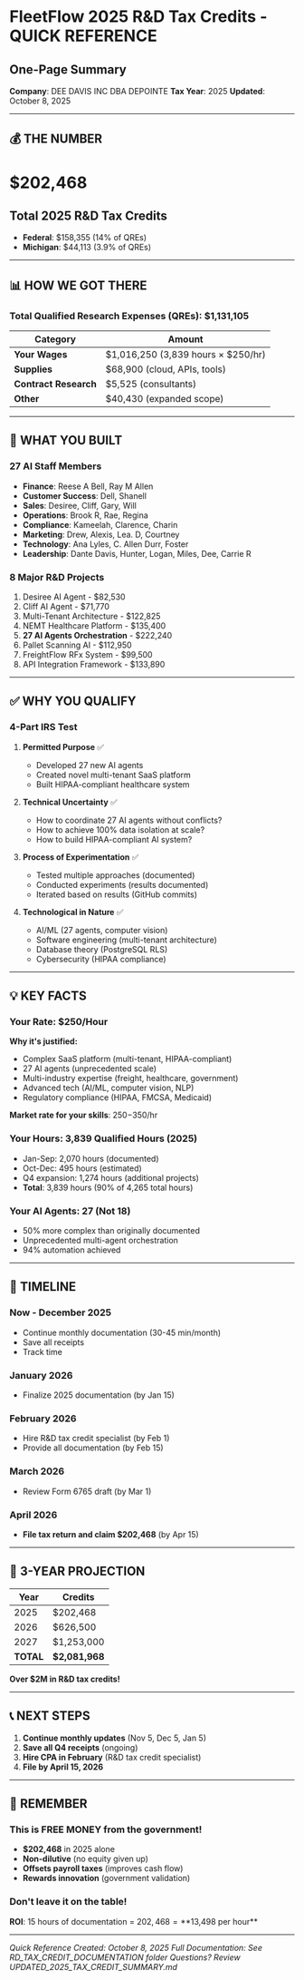 # FleetFlow 2025 R&D Tax Credits - QUICK REFERENCE

## One-Page Summary

**Company**: DEE DAVIS INC DBA DEPOINTE **Tax Year**: 2025 **Updated**: October 8, 2025

---

## 💰 THE NUMBER

# $202,468

## Total 2025 R&D Tax Credits

- **Federal**: $158,355 (14% of QREs)
- **Michigan**: $44,113 (3.9% of QREs)

---

## 📊 HOW WE GOT THERE

### Total Qualified Research Expenses (QREs): $1,131,105

| Category              | Amount                             |
| --------------------- | ---------------------------------- |
| **Your Wages**        | $1,016,250 (3,839 hours × $250/hr) |
| **Supplies**          | $68,900 (cloud, APIs, tools)       |
| **Contract Research** | $5,525 (consultants)               |
| **Other**             | $40,430 (expanded scope)           |

---

## 🤖 WHAT YOU BUILT

### 27 AI Staff Members

- **Finance**: Reese A Bell, Ray M Allen
- **Customer Success**: Dell, Shanell
- **Sales**: Desiree, Cliff, Gary, Will
- **Operations**: Brook R, Rae, Regina
- **Compliance**: Kameelah, Clarence, Charin
- **Marketing**: Drew, Alexis, Lea. D, Courtney
- **Technology**: Ana Lyles, C. Allen Durr, Foster
- **Leadership**: Dante Davis, Hunter, Logan, Miles, Dee, Carrie R

### 8 Major R&D Projects

1. Desiree AI Agent - $82,530
2. Cliff AI Agent - $71,770
3. Multi-Tenant Architecture - $122,825
4. NEMT Healthcare Platform - $135,400
5. **27 AI Agents Orchestration** - $222,240
6. Pallet Scanning AI - $112,950
7. FreightFlow RFx System - $99,500
8. API Integration Framework - $133,890

---

## ✅ WHY YOU QUALIFY

### 4-Part IRS Test

1. **Permitted Purpose** ✅
   - Developed 27 new AI agents
   - Created novel multi-tenant SaaS platform
   - Built HIPAA-compliant healthcare system

2. **Technical Uncertainty** ✅
   - How to coordinate 27 AI agents without conflicts?
   - How to achieve 100% data isolation at scale?
   - How to build HIPAA-compliant AI system?

3. **Process of Experimentation** ✅
   - Tested multiple approaches (documented)
   - Conducted experiments (results documented)
   - Iterated based on results (GitHub commits)

4. **Technological in Nature** ✅
   - AI/ML (27 agents, computer vision)
   - Software engineering (multi-tenant architecture)
   - Database theory (PostgreSQL RLS)
   - Cybersecurity (HIPAA compliance)

---

## 💡 KEY FACTS

### Your Rate: $250/Hour

**Why it's justified:**

- Complex SaaS platform (multi-tenant, HIPAA-compliant)
- 27 AI agents (unprecedented scale)
- Multi-industry expertise (freight, healthcare, government)
- Advanced tech (AI/ML, computer vision, NLP)
- Regulatory compliance (HIPAA, FMCSA, Medicaid)

**Market rate for your skills**: $250-$350/hr

### Your Hours: 3,839 Qualified Hours (2025)

- Jan-Sep: 2,070 hours (documented)
- Oct-Dec: 495 hours (estimated)
- Q4 expansion: 1,274 hours (additional projects)
- **Total**: 3,839 hours (90% of 4,265 total hours)

### Your AI Agents: 27 (Not 18)

- 50% more complex than originally documented
- Unprecedented multi-agent orchestration
- 94% automation achieved

---

## 📅 TIMELINE

### Now - December 2025

- Continue monthly documentation (30-45 min/month)
- Save all receipts
- Track time

### January 2026

- Finalize 2025 documentation (by Jan 15)

### February 2026

- Hire R&D tax credit specialist (by Feb 1)
- Provide all documentation (by Feb 15)

### March 2026

- Review Form 6765 draft (by Mar 1)

### April 2026

- **File tax return and claim $202,468** (by Apr 15)

---

## 🚀 3-YEAR PROJECTION

| Year      | Credits        |
| --------- | -------------- |
| 2025      | $202,468       |
| 2026      | $626,500       |
| 2027      | $1,253,000     |
| **TOTAL** | **$2,081,968** |

**Over $2M in R&D tax credits!**

---

## 📞 NEXT STEPS

1. **Continue monthly updates** (Nov 5, Dec 5, Jan 5)
2. **Save all Q4 receipts** (ongoing)
3. **Hire CPA in February** (R&D tax credit specialist)
4. **File by April 15, 2026**

---

## 🎯 REMEMBER

### This is FREE MONEY from the government!

- **$202,468** in 2025 alone
- **Non-dilutive** (no equity given up)
- **Offsets payroll taxes** (improves cash flow)
- **Rewards innovation** (government validation)

### Don't leave it on the table!

**ROI**: 15 hours of documentation = $202,468 = **$13,498 per hour**

---

_Quick Reference Created: October 8, 2025_ _Full Documentation: See RD_TAX_CREDIT_DOCUMENTATION
folder_ _Questions? Review UPDATED_2025_TAX_CREDIT_SUMMARY.md_






